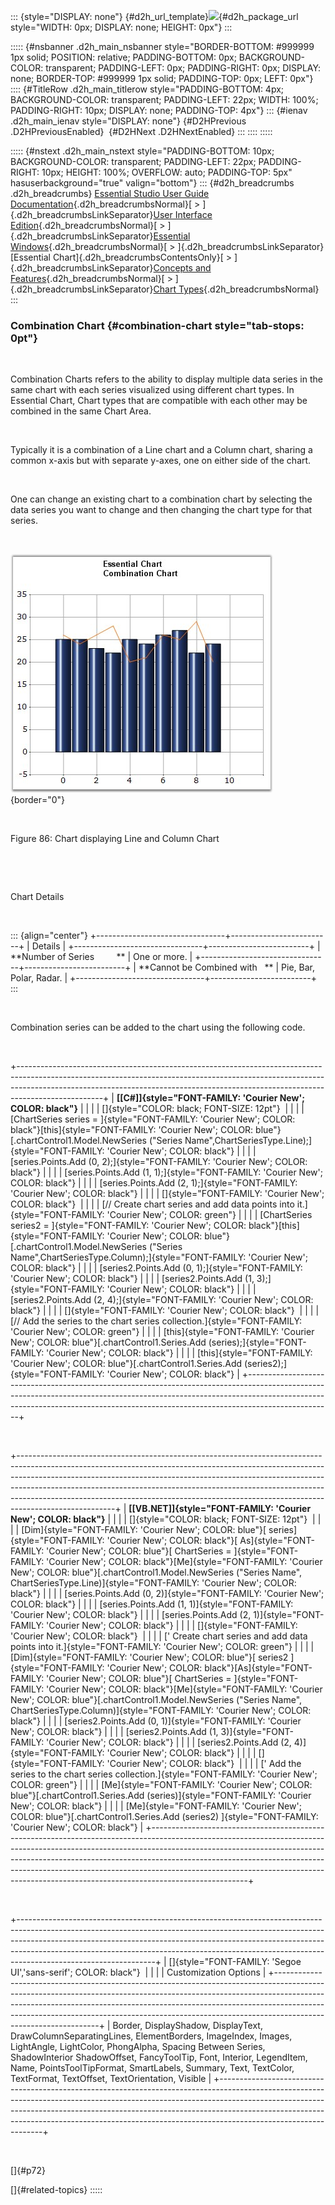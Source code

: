 ::: {style="DISPLAY: none"}
[](ms-xhelp:///?Id=d2h_url_template){#d2h_url_template}![](!package_url!){#d2h_package_url style="WIDTH: 0px; DISPLAY: none; HEIGHT: 0px"}
:::

::::: {#nsbanner .d2h_main_nsbanner style="BORDER-BOTTOM: #999999 1px solid; POSITION: relative; PADDING-BOTTOM: 0px; BACKGROUND-COLOR: transparent; PADDING-LEFT: 0px; PADDING-RIGHT: 0px; DISPLAY: none; BORDER-TOP: #999999 1px solid; PADDING-TOP: 0px; LEFT: 0px"}
:::: {#TitleRow .d2h_main_titlerow style="PADDING-BOTTOM: 4px; BACKGROUND-COLOR: transparent; PADDING-LEFT: 22px; WIDTH: 100%; PADDING-RIGHT: 10px; DISPLAY: none; PADDING-TOP: 4px"}
::: {#ienav .d2h_main_ienav style="DISPLAY: none"}
[](ms-xhelp:///?Id=683cd47e-f11d-445c-a35c-0e8f08d69201){#D2HPrevious .D2HPreviousEnabled}  [](ms-xhelp:///?Id=eb3c02c1-d995-45a4-8792-5f11342b87fc){#D2HNext .D2HNextEnabled}
:::
::::
:::::

::::: {#nstext .d2h_main_nstext style="PADDING-BOTTOM: 10px; BACKGROUND-COLOR: transparent; PADDING-LEFT: 22px; PADDING-RIGHT: 10px; HEIGHT: 100%; OVERFLOW: auto; PADDING-TOP: 5px" hasuserbackground="true" valign="bottom"}
::: {#d2h_breadcrumbs .d2h_breadcrumbs}
[Essential Studio User Guide Documentation](ms-xhelp:///?Id=12457748-09e3-4d74-a240-8e049cedf030){.d2h_breadcrumbsNormal}[ \> ]{.d2h_breadcrumbsLinkSeparator}[User Interface Edition](ms-xhelp:///?Id=c29296b7-531c-413b-a0ec-488ca1f7f669){.d2h_breadcrumbsNormal}[ \> ]{.d2h_breadcrumbsLinkSeparator}[Essential Windows](ms-xhelp:///?Id=e60759d8-47a4-4570-9d7a-16a68d63f2ea){.d2h_breadcrumbsNormal}[ \> ]{.d2h_breadcrumbsLinkSeparator}[Essential Chart]{.d2h_breadcrumbsContentsOnly}[ \> ]{.d2h_breadcrumbsLinkSeparator}[Concepts and Features](ms-xhelp:///?Id=71321e9c-336c-4c1c-a127-be9f135ad4bb){.d2h_breadcrumbsNormal}[ \> ]{.d2h_breadcrumbsLinkSeparator}[Chart Types](ms-xhelp:///?Id=cf461556-638d-4482-bf48-b839cfdbac14){.d2h_breadcrumbsNormal}
:::

### Combination Chart {#combination-chart style="tab-stops: 0pt"}

 

Combination Charts refers to the ability to display multiple data series in the same chart with each series visualized using different chart types. In Essential Chart, Chart types that are compatible with each other may be combined in the same Chart Area.

 

Typically it is a combination of a Line chart and a Column chart, sharing a common x-axis but with separate y-axes, one on either side of the chart.

 

One can change an existing chart to a combination chart by selecting the data series you want to change and then changing the chart type for that series.

 

![](ImagesExt/image84_88.jpg){border="0"}

 

Figure 86: Chart displaying Line and Column Chart

 

 

Chart Details

 

::: {align="center"}
+--------------------------------+-------------------------+
| Details                                                  |
+--------------------------------+-------------------------+
| **Number of Series         **  | One or more.            |
+--------------------------------+-------------------------+
| **Cannot be Combined with   ** | Pie, Bar, Polar, Radar. |
+--------------------------------+-------------------------+
:::

 

Combination series can be added to the chart using the following code.

 

+---------------------------------------------------------------------------------------------------------------------------------------------------------------------------------------------------------------------------------------------------------------+
| **[\[C#\]]{style="FONT-FAMILY: 'Courier New'; COLOR: black"}**                                                                                                                                                                                                |
|                                                                                                                                                                                                                                                               |
| []{style="COLOR: black; FONT-SIZE: 12pt"}                                                                                                                                                                                                                     |
|                                                                                                                                                                                                                                                               |
| [ChartSeries series = ]{style="FONT-FAMILY: 'Courier New'; COLOR: black"}[this]{style="FONT-FAMILY: 'Courier New'; COLOR: blue"}[.chartControl1.Model.NewSeries (\"Series Name\",ChartSeriesType.Line);]{style="FONT-FAMILY: 'Courier New'; COLOR: black"}    |
|                                                                                                                                                                                                                                                               |
| [series.Points.Add (0, 2);]{style="FONT-FAMILY: 'Courier New'; COLOR: black"}                                                                                                                                                                                 |
|                                                                                                                                                                                                                                                               |
| [series.Points.Add (1, 1);]{style="FONT-FAMILY: 'Courier New'; COLOR: black"}                                                                                                                                                                                 |
|                                                                                                                                                                                                                                                               |
| [series.Points.Add (2, 1);]{style="FONT-FAMILY: 'Courier New'; COLOR: black"}                                                                                                                                                                                 |
|                                                                                                                                                                                                                                                               |
| []{style="FONT-FAMILY: 'Courier New'; COLOR: black"}                                                                                                                                                                                                          |
|                                                                                                                                                                                                                                                               |
| [// Create chart series and add data points into it.]{style="FONT-FAMILY: 'Courier New'; COLOR: green"}                                                                                                                                                       |
|                                                                                                                                                                                                                                                               |
| [ChartSeries series2 = ]{style="FONT-FAMILY: 'Courier New'; COLOR: black"}[this]{style="FONT-FAMILY: 'Courier New'; COLOR: blue"}[.chartControl1.Model.NewSeries (\"Series Name\",ChartSeriesType.Column);]{style="FONT-FAMILY: 'Courier New'; COLOR: black"} |
|                                                                                                                                                                                                                                                               |
| [series2.Points.Add (0, 1);]{style="FONT-FAMILY: 'Courier New'; COLOR: black"}                                                                                                                                                                                |
|                                                                                                                                                                                                                                                               |
| [series2.Points.Add (1, 3);]{style="FONT-FAMILY: 'Courier New'; COLOR: black"}                                                                                                                                                                                |
|                                                                                                                                                                                                                                                               |
| [series2.Points.Add (2, 4);]{style="FONT-FAMILY: 'Courier New'; COLOR: black"}                                                                                                                                                                                |
|                                                                                                                                                                                                                                                               |
| []{style="FONT-FAMILY: 'Courier New'; COLOR: black"}                                                                                                                                                                                                          |
|                                                                                                                                                                                                                                                               |
| [// Add the series to the chart series collection.]{style="FONT-FAMILY: 'Courier New'; COLOR: green"}                                                                                                                                                         |
|                                                                                                                                                                                                                                                               |
| [this]{style="FONT-FAMILY: 'Courier New'; COLOR: blue"}[.chartControl1.Series.Add (series);]{style="FONT-FAMILY: 'Courier New'; COLOR: black"}                                                                                                                |
|                                                                                                                                                                                                                                                               |
| [this]{style="FONT-FAMILY: 'Courier New'; COLOR: blue"}[.chartControl1.Series.Add (series2);]{style="FONT-FAMILY: 'Courier New'; COLOR: black"}                                                                                                               |
+---------------------------------------------------------------------------------------------------------------------------------------------------------------------------------------------------------------------------------------------------------------+

 

+------------------------------------------------------------------------------------------------------------------------------------------------------------------------------------------------------------------------------------------------------------------------------------------------------------------------------------------------------------------------------------------------------------------------------+
| **[\[VB.NET\]]{style="FONT-FAMILY: 'Courier New'; COLOR: black"}**                                                                                                                                                                                                                                                                                                                                                           |
|                                                                                                                                                                                                                                                                                                                                                                                                                              |
| []{style="COLOR: black; FONT-SIZE: 12pt"}                                                                                                                                                                                                                                                                                                                                                                                    |
|                                                                                                                                                                                                                                                                                                                                                                                                                              |
| [Dim]{style="FONT-FAMILY: 'Courier New'; COLOR: blue"}[ series]{style="FONT-FAMILY: 'Courier New'; COLOR: black"}[ As]{style="FONT-FAMILY: 'Courier New'; COLOR: blue"}[ ChartSeries = ]{style="FONT-FAMILY: 'Courier New'; COLOR: black"}[Me]{style="FONT-FAMILY: 'Courier New'; COLOR: blue"}[.chartControl1.Model.NewSeries (\"Series Name\", ChartSeriesType.Line)]{style="FONT-FAMILY: 'Courier New'; COLOR: black"}    |
|                                                                                                                                                                                                                                                                                                                                                                                                                              |
| [series.Points.Add (0, 2)]{style="FONT-FAMILY: 'Courier New'; COLOR: black"}                                                                                                                                                                                                                                                                                                                                                 |
|                                                                                                                                                                                                                                                                                                                                                                                                                              |
| [series.Points.Add (1, 1)]{style="FONT-FAMILY: 'Courier New'; COLOR: black"}                                                                                                                                                                                                                                                                                                                                                 |
|                                                                                                                                                                                                                                                                                                                                                                                                                              |
| [series.Points.Add (2, 1)]{style="FONT-FAMILY: 'Courier New'; COLOR: black"}                                                                                                                                                                                                                                                                                                                                                 |
|                                                                                                                                                                                                                                                                                                                                                                                                                              |
| []{style="FONT-FAMILY: 'Courier New'; COLOR: black"}                                                                                                                                                                                                                                                                                                                                                                         |
|                                                                                                                                                                                                                                                                                                                                                                                                                              |
| [\' Create chart series and add data points into it.]{style="FONT-FAMILY: 'Courier New'; COLOR: green"}                                                                                                                                                                                                                                                                                                                      |
|                                                                                                                                                                                                                                                                                                                                                                                                                              |
| [Dim]{style="FONT-FAMILY: 'Courier New'; COLOR: blue"}[ series2 ]{style="FONT-FAMILY: 'Courier New'; COLOR: black"}[As]{style="FONT-FAMILY: 'Courier New'; COLOR: blue"}[ ChartSeries = ]{style="FONT-FAMILY: 'Courier New'; COLOR: black"}[Me]{style="FONT-FAMILY: 'Courier New'; COLOR: blue"}[.chartControl1.Model.NewSeries (\"Series Name\", ChartSeriesType.Column)]{style="FONT-FAMILY: 'Courier New'; COLOR: black"} |
|                                                                                                                                                                                                                                                                                                                                                                                                                              |
| [series2.Points.Add (0, 1)]{style="FONT-FAMILY: 'Courier New'; COLOR: black"}                                                                                                                                                                                                                                                                                                                                                |
|                                                                                                                                                                                                                                                                                                                                                                                                                              |
| [series2.Points.Add (1, 3)]{style="FONT-FAMILY: 'Courier New'; COLOR: black"}                                                                                                                                                                                                                                                                                                                                                |
|                                                                                                                                                                                                                                                                                                                                                                                                                              |
| [series2.Points.Add (2, 4)]{style="FONT-FAMILY: 'Courier New'; COLOR: black"}                                                                                                                                                                                                                                                                                                                                                |
|                                                                                                                                                                                                                                                                                                                                                                                                                              |
| []{style="FONT-FAMILY: 'Courier New'; COLOR: black"}                                                                                                                                                                                                                                                                                                                                                                         |
|                                                                                                                                                                                                                                                                                                                                                                                                                              |
| [\' Add the series to the chart series collection.]{style="FONT-FAMILY: 'Courier New'; COLOR: green"}                                                                                                                                                                                                                                                                                                                        |
|                                                                                                                                                                                                                                                                                                                                                                                                                              |
| [Me]{style="FONT-FAMILY: 'Courier New'; COLOR: blue"}[.chartControl1.Series.Add (series)]{style="FONT-FAMILY: 'Courier New'; COLOR: black"}                                                                                                                                                                                                                                                                                  |
|                                                                                                                                                                                                                                                                                                                                                                                                                              |
| [Me]{style="FONT-FAMILY: 'Courier New'; COLOR: blue"}[.chartControl1.Series.Add (series2) ]{style="FONT-FAMILY: 'Courier New'; COLOR: black"}                                                                                                                                                                                                                                                                                |
+------------------------------------------------------------------------------------------------------------------------------------------------------------------------------------------------------------------------------------------------------------------------------------------------------------------------------------------------------------------------------------------------------------------------------+

 

+----------------------------------------------------------------------------------------------------------------------------------------------------------------------------------------------------------------------------------------------------------------------------------------------------------------------------------------------------------+
| []{style="FONT-FAMILY: 'Segoe UI','sans-serif'; COLOR: black"}                                                                                                                                                                                                                                                                                           |
|                                                                                                                                                                                                                                                                                                                                                          |
| Customization Options                                                                                                                                                                                                                                                                                                                                    |
+----------------------------------------------------------------------------------------------------------------------------------------------------------------------------------------------------------------------------------------------------------------------------------------------------------------------------------------------------------+
| Border, DisplayShadow, DisplayText, DrawColumnSeparatingLines, ElementBorders, ImageIndex, Images, LightAngle, LightColor, PhongAlpha, Spacing Between Series, ShadowInterior ShadowOffset, FancyToolTip, Font, Interior, LegendItem, Name, PointsToolTipFormat, SmartLabels, Summary, Text, TextColor, TextFormat, TextOffset, TextOrientation, Visible |
+----------------------------------------------------------------------------------------------------------------------------------------------------------------------------------------------------------------------------------------------------------------------------------------------------------------------------------------------------------+

 

[]{#p72} 

[]{#related-topics}
:::::
